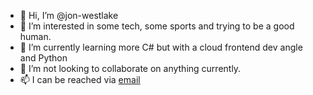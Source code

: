- 👋 Hi, I’m @jon-westlake
- 👀 I’m interested in some tech, some sports and trying to be a good human.
- 🌱 I’m currently learning more C# but with a cloud frontend dev angle and Python
- 💞️ I’m not looking to collaborate on anything currently.
- 📫 I can be reached via [email](jon.westlake@pm.me)

<!---
jon-westlake/jon-westlake is a ✨ special ✨ repository because its `README.md` (this file) appears on your GitHub profile.
You can click the Preview link to take a look at your changes.
--->
